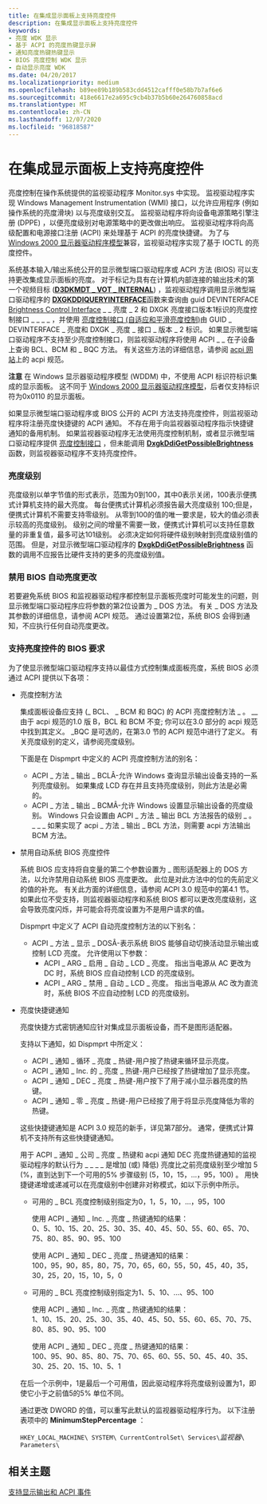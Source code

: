 ```yaml
---
title: 在集成显示面板上支持亮度控件
description: 在集成显示面板上支持亮度控件
keywords:
- 亮度 WDK 显示
- 基于 ACPI 的亮度热键显示屏
- 通知亮度热键热键显示
- BIOS 亮度控制 WDK 显示
- 自动显示亮度 WDK
ms.date: 04/20/2017
ms.localizationpriority: medium
ms.openlocfilehash: b89ee89b189b583cdd4512cafff0e58b7b7af6e6
ms.sourcegitcommit: 418e6617e2a695c9cb4b37b5b60e264760858acd
ms.translationtype: MT
ms.contentlocale: zh-CN
ms.lasthandoff: 12/07/2020
ms.locfileid: "96818587"
---
```

# <a name="supporting-brightness-controls-on-integrated-display-panels"></a>在集成显示面板上支持亮度控件


亮度控制在操作系统提供的监视驱动程序 Monitor.sys 中实现。 监视驱动程序实现 Windows Management Instrumentation (WMI) 接口，以允许应用程序 (例如操作系统的亮度滑块) 以与亮度级别交互。 监视驱动程序将向设备电源策略引擎注册 (DPPE) ，以便亮度级别对电源策略中的更改做出响应。 监视驱动程序将向高级配置和电源接口注册 (ACPI) 来处理基于 ACPI 的亮度快捷键。 为了与 [Windows 2000 显示器驱动程序模型](windows-2000-display-driver-model-design-guide.md)兼容，监视驱动程序实现了基于 IOCTL 的亮度控件。

系统基本输入/输出系统公开的显示微型端口驱动程序或 ACPI 方法 (BIOS) 可以支持更改集成显示面板的亮度。 对于标记为具有在计算机内部连接的输出技术的第一个视频目标 ([**D3DKMDT \_ VOT \_ INTERNAL**](/windows-hardware/drivers/ddi/d3dkmdt/ne-d3dkmdt-_d3dkmdt_video_output_technology)) ，监视驱动程序调用显示微型端口驱动程序的 [**DXGKDDIQUERYINTERFACE**](/windows-hardware/drivers/ddi/dispmprt/nc-dispmprt-dxgkddi_query_interface)函数来查询由 guid DEVINTERFACE [Brightness Control Interface](/windows-hardware/drivers/ddi/index) \_ \_ 亮度 \_ 2 和 DXGK 亮度接口版本1标识的亮度控制接口 \_ \_ \_ \_ ，并使用 [亮度控制接口 (自适应和平滑亮度控制)](/windows-hardware/drivers/ddi/index)由 GUID \_ DEVINTERFACE \_ 亮度和 DXGK \_ 亮度 \_ 接口 \_ 版本 \_ 2 标识。 如果显示微型端口驱动程序不支持至少亮度控制接口，则监视驱动程序将使用 ACPI \_ \_ 在子设备上查询 BCL、BCM 和 \_ BQC 方法。 有关这些方法的详细信息，请参阅 [acpi 网站](https://go.microsoft.com/fwlink/p/?linkid=57185)上的 acpi 规范。

**注意**   在 Windows 显示器驱动程序模型 (WDDM) 中，不使用 ACPI 标识符标识集成的显示面板。 这不同于 [Windows 2000 显示器驱动程序模型](windows-2000-display-driver-model-design-guide.md)，后者仅支持标识符为0x0110 的显示面板。

 

如果显示微型端口驱动程序或 BIOS 公开的 ACPI 方法支持亮度控件，则监视驱动程序将注册亮度快捷键的 ACPI 通知。 不存在用于向监视器驱动程序指示快捷键通知的备用机制。 如果监视器驱动程序无法使用亮度控制机制，或者显示微型端口驱动程序提供 [亮度控制接口](/windows-hardware/drivers/ddi/index) ，但未能调用 [**DxgkDdiGetPossibleBrightness**](/windows-hardware/drivers/ddi/dispmprt/nc-dispmprt-dxgk_brightness_get_possible) 函数，则监视器驱动程序不支持亮度控件。

### <a name="span-idbrightness_levelsspanspan-idbrightness_levelsspanspan-idbrightness_levelsspanbrightness-levels"></a><span id="Brightness_Levels"></span><span id="brightness_levels"></span><span id="BRIGHTNESS_LEVELS"></span>亮度级别

亮度级别以单字节值的形式表示，范围为0到100，其中0表示关闭，100表示便携式计算机支持的最大亮度。 每台便携式计算机必须报告最大亮度级别 100;但是，便携式计算机不需要支持零级别。 从零到100的值的唯一要求是，较大的值必须表示较高的亮度级别。 级别之间的增量不需要一致，便携式计算机可以支持任意数量的非重复值，最多可达101级别。 必须决定如何将硬件级别映射到亮度级别值的范围。 但是，对显示微型端口驱动程序的 [**DxgkDdiGetPossibleBrightness**](/windows-hardware/drivers/ddi/dispmprt/nc-dispmprt-dxgk_brightness_get_possible) 函数的调用不应报告比硬件支持的更多的亮度级别值。

### <a name="span-iddisabling_automatic_brightness_changes_by_the_biosspanspan-iddisabling_automatic_brightness_changes_by_the_biosspanspan-iddisabling_automatic_brightness_changes_by_the_biosspandisabling-automatic-brightness-changes-by-the-bios"></a><span id="Disabling_Automatic_Brightness_Changes_by_the_BIOS"></span><span id="disabling_automatic_brightness_changes_by_the_bios"></span><span id="DISABLING_AUTOMATIC_BRIGHTNESS_CHANGES_BY_THE_BIOS"></span>禁用 BIOS 自动亮度更改

若要避免系统 BIOS 和监视器驱动程序都控制显示面板亮度时可能发生的问题，则显示微型端口驱动程序应将参数的第2位设置为 \_ DOS 方法。 有关 \_ DOS 方法及其参数的详细信息，请参阅 ACPI 规范。 通过设置第2位，系统 BIOS 会得到通知，不应执行任何自动亮度更改。

### <a name="span-idbios_requirements_to_support_brightness_controlsspanspan-idbios_requirements_to_support_brightness_controlsspanspan-idbios_requirements_to_support_brightness_controlsspanbios-requirements-to-support-brightness-controls"></a><span id="BIOS_Requirements_to_Support_Brightness_Controls"></span><span id="bios_requirements_to_support_brightness_controls"></span><span id="BIOS_REQUIREMENTS_TO_SUPPORT_BRIGHTNESS_CONTROLS"></span>支持亮度控件的 BIOS 要求

为了使显示微型端口驱动程序支持以最佳方式控制集成面板亮度，系统 BIOS 必须通过 ACPI 提供以下各项：

-   亮度控制方法

    集成面板设备应支持 (\_ BCL、 \_ BCM 和 BQC) 的 ACPI 亮度控制方法 \_ 。 \_\_由于 acpi 规范的1.0 版 B，BCL 和 BCM 不变; 你可以在3.0 部分的 acpi 规范中找到其定义。 \_BQC 是可选的，在第3.0 节的 ACPI 规范中进行了定义。 有关亮度级别的定义，请参阅亮度级别。

    下面是在 Dispmprt 中定义的 ACPI 亮度控制方法的别名：

    -   ACPI \_ 方法 \_ 输出 \_ BCLÂ-允许 Windows 查询显示输出设备支持的一系列亮度级别。 如果集成 LCD 存在并且支持亮度级别，则此方法是必需的。
    -   ACPI \_ 方法 \_ 输出 \_ BCMÂ-允许 Windows 设置显示输出设备的亮度级别。 Windows 只会设置由 ACPI \_ 方法 \_ 输出 BCL 方法报告的级别 \_ 。 \_ \_ \_ 如果实现了 acpi \_ 方法 \_ 输出 \_ BCL 方法，则需要 acpi 方法输出 BCM 方法。
-   禁用自动系统 BIOS 亮度控件

    系统 BIOS 应支持将自变量的第二个参数设置为 \_ 图形适配器上的 DOS 方法，以允许禁用自动系统 BIOS 亮度更改。 此位是对此方法中的位的先前定义的值的补充。 有关此方面的详细信息，请参阅 ACPI 3.0 规范中的第4.1 节。 如果此位不受支持，则监视器驱动程序和系统 BIOS 都可以更改亮度级别，这会导致亮度闪烁，并可能会将亮度设置为不是用户请求的值。

    Dispmprt 中定义了 ACPI 自动亮度控制方法的以下别名：

    -   ACPI \_ 方法 \_ 显示 \_ DOSÂ-表示系统 BIOS 能够自动切换活动显示输出或控制 LCD 亮度。 允许使用以下参数：
        -   ACPI \_ ARG \_ 启用 \_ 自动 \_ LCD \_ 亮度。 指出当电源从 AC 更改为 DC 时，系统 BIOS 应自动控制 LCD 的亮度级别。
        -   ACPI \_ ARG \_ 禁用 \_ 自动 \_ LCD \_ 亮度。 指出当电源从 AC 改为直流时，系统 BIOS 不应自动控制 LCD 的亮度级别。
-   亮度快捷键通知

    亮度快捷方式密钥通知应针对集成显示面板设备，而不是图形适配器。

    支持以下通知，如 Dispmprt 中所定义：

    -   ACPI \_ 通知 \_ 循环 \_ 亮度 \_ 热键-用户按了热键来循环显示亮度。
    -   ACPI \_ 通知 \_ Inc. 的 \_ 亮度 \_ 热键-用户已经按了热键增加了显示亮度。
    -   ACPI \_ 通知 \_ DEC \_ 亮度 \_ 热键-用户按下了用于减小显示器亮度的热键。
    -   ACPI \_ 通知 \_ 零 \_ 亮度 \_ 热键-用户已经按了用于将显示亮度降低为零的热键。

    这些快捷键通知是 ACPI 3.0 规范的新手，详见第7部分。 通常，便携式计算机不支持所有这些快捷键通知。

    用于 ACPI \_ 通知 \_ 公司 \_ 亮度 \_ 热键和 acpi 通知 DEC 亮度热键通知的监视驱动程序的默认行为 \_ \_ \_ \_ 是增加 (或) 降低) 亮度比之前亮度级别至少增加 5 (%，直到达到下一个可用的5% 步骤级别 (5，10，15，...，95，100) 。 用快捷键递增或递减可以在亮度级别中创建非对称模式，如以下示例中所示。

    -   可用的 \_ BCL 亮度控制级别指定为0，1，5，10，...，95，100

        <span id="Results_using_the_ACPI_NOTIFY_INC_BRIGHTNESS_HOTKEY_notification_"></span><span id="results_using_the_acpi_notify_inc_brightness_hotkey_notification_"></span><span id="RESULTS_USING_THE_ACPI_NOTIFY_INC_BRIGHTNESS_HOTKEY_NOTIFICATION_"></span>使用 ACPI \_ 通知 \_ Inc. \_ 亮度 \_ 热键通知的结果：  
        0、5、10、15、20、25、30、35、40、45、50、55、60、65、70、75、80、85、90、95、100

        <span id="Results_using_the_ACPI_NOTIFY_DEC_BRIGHTNESS_HOTKEY_notification_"></span><span id="results_using_the_acpi_notify_dec_brightness_hotkey_notification_"></span><span id="RESULTS_USING_THE_ACPI_NOTIFY_DEC_BRIGHTNESS_HOTKEY_NOTIFICATION_"></span>使用 ACPI \_ 通知 \_ DEC \_ 亮度 \_ 热键通知的结果：  
        100，95，90，85，80，75，70，65，60，55，50，45，40，35，30，25，20，15，10，5，0

    -   可用的 \_ BCL 亮度控制级别指定为1、5、10、...、95、100

        <span id="Results_using_the_ACPI_NOTIFY_INC_BRIGHTNESS_HOTKEY_notification_"></span><span id="results_using_the_acpi_notify_inc_brightness_hotkey_notification_"></span><span id="RESULTS_USING_THE_ACPI_NOTIFY_INC_BRIGHTNESS_HOTKEY_NOTIFICATION_"></span>使用 ACPI \_ 通知 \_ Inc. \_ 亮度 \_ 热键通知的结果：  
        1、10、15、20、25、30、35、40、45、50、55、60、65、70、75、80、85、90、95、100

        <span id="Results_using_the_ACPI_NOTIFY_DEC_BRIGHTNESS_HOTKEY_notification_"></span><span id="results_using_the_acpi_notify_dec_brightness_hotkey_notification_"></span><span id="RESULTS_USING_THE_ACPI_NOTIFY_DEC_BRIGHTNESS_HOTKEY_NOTIFICATION_"></span>使用 ACPI \_ 通知 \_ DEC \_ 亮度 \_ 热键通知的结果：  
        100、95、90、85、80、75、70、65、60、55、50、45、40、35、30、25、20、15、10、5、1

    在后一个示例中，1是最后一个可用值，因此驱动程序将亮度级别设置为1，即使它小于之前值5的5% 单位不同。

    通过更改 DWORD 的值，可以重写此默认的监视器驱动程序行为。 以下注册表项中的 **MinimumStepPercentage** ：

    `HKEY_LOCAL_MACHINE\ SYSTEM\ CurrentControlSet\ Services\`*监视器*`\ Parameters\`

## <a name="span-idrelated_topicsspanrelated-topics"></a><span id="related_topics"></span>相关主题


[支持显示输出和 ACPI 事件](supporting-display-output.md)

 


